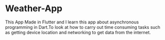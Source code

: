 # Weather-App
This App Made in Flutter and I learn this app about asynchronous programming in Dart.To look at how to carry out time consuming tasks such as getting device location and networking to get data from the internet.
